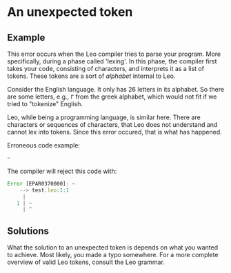 # An unexpected token

## Example

This error occurs when the Leo compiler tries to parse your program.
More specifically, during a phase called 'lexing'.
In this phase, the compiler first takes your code,
consisting of characters, and interprets it as a list of tokens.
These tokens are a sort of *alphabet* internal to Leo.

Consider the English language. It only has 26 letters in its alphabet.
So there are some letters, e.g., `Γ` from the greek alphabet,
which would not fit if we tried to "tokenize" English.

Leo, while being a programming language, is similar here.
There are characters or sequences of characters,
that Leo does not understand and cannot lex into tokens.
Since this error occured, that is what has happened.

Erroneous code example:

```js
~
```

The compiler will reject this code with:

```js
Error [EPAR0370000]: ~
    --> test.leo:1:1
     |
   1 | ~
     | ^
```

## Solutions

What the solution to an unexpected token is depends on what you wanted to achieve.
Most likely, you made a typo somewhere.
For a more complete overview of valid Leo tokens, consult the Leo grammar.
